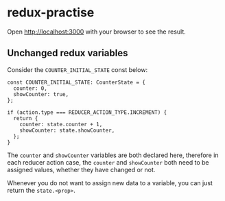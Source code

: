 # redux-practise

Open [http://localhost:3000](http://localhost:3000) with your browser to see the result.

## Unchanged redux variables

Consider the `COUNTER_INITIAL_STATE` const below:

```
const COUNTER_INITIAL_STATE: CounterState = {
  counter: 0,
  showCounter: true,
};

if (action.type === REDUCER_ACTION_TYPE.INCREMENT) {
  return {
    counter: state.counter + 1,
    showCounter: state.showCounter,
  };
}
```

The `counter` and `showCounter` variables are both declared here, therefore in each reducer action case, the `counter` and `showCounter` both need to be assigned values, whether they have changed or not.

Whenever you do not want to assign new data to a variable, you can just return the `state.<prop>`.
